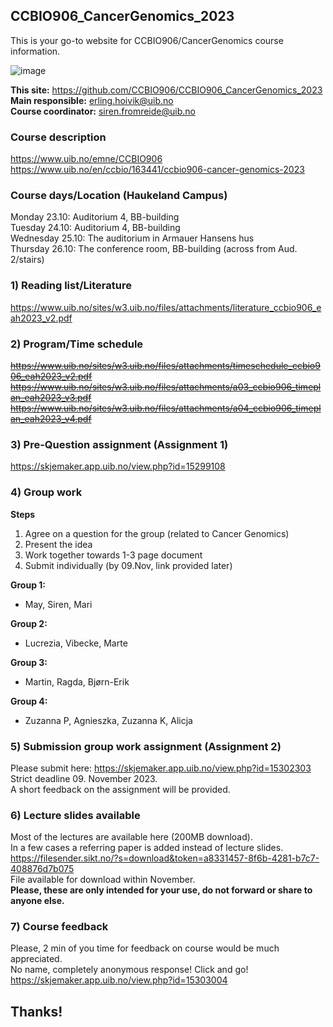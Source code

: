 ## CCBIO906_CancerGenomics_2023
This is your go-to website for CCBIO906/CancerGenomics course information. 
    
![image](https://github.com/CCBIO906/CCBIO906_CancerGenomics_2023/assets/147002279/74e24652-2f04-43ac-baa0-dc2616ccf58e)

**This site:** https://github.com/CCBIO906/CCBIO906_CancerGenomics_2023     
**Main responsible:** erling.hoivik@uib.no   
**Course coordinator:** siren.fromreide@uib.no

### Course description
https://www.uib.no/emne/CCBIO906     
https://www.uib.no/en/ccbio/163441/ccbio906-cancer-genomics-2023   

### Course days/Location (Haukeland Campus)    
Monday 23.10: Auditorium 4, BB-building    
Tuesday 24.10: Auditorium 4, BB-building     
Wednesday 25.10: The auditorium in Armauer Hansens hus     
Thursday 26.10: The conference room, BB-building (across from Aud. 2/stairs)       

### 1) Reading list/Literature
https://www.uib.no/sites/w3.uib.no/files/attachments/literature_ccbio906_eah2023_v2.pdf      

### 2) Program/Time schedule
~~https://www.uib.no/sites/w3.uib.no/files/attachments/timeschedule_ccbio906_eah2023_v2.pdf~~       
~~https://www.uib.no/sites/w3.uib.no/files/attachments/a03_ccbio906_timeplan_eah2023_v3.pdf~~         
~~https://www.uib.no/sites/w3.uib.no/files/attachments/a04_ccbio906_timeplan_eah2023_v4.pdf~~   

### 3) Pre-Question assignment (Assignment 1) 
https://skjemaker.app.uib.no/view.php?id=15299108     

### 4) Group work
**Steps**    
1) Agree on a question for the group (related to Cancer Genomics)       
2) Present the idea 
3) Work together towards 1-3 page document   
4) Submit individually (by 09.Nov, link provided later)

**Group 1:**                              
- May, Siren, Mari
             
**Group 2:**                  
- Lucrezia, Vibecke, Marte
        
**Group 3:**                 
- Martin, Ragda, Bjørn-Erik
       
**Group 4:**            
- Zuzanna P, Agnieszka, Zuzanna K, Alicja
   
### 5) Submission group work assignment (Assignment 2)
Please submit here: https://skjemaker.app.uib.no/view.php?id=15302303       
Strict deadline 09. November 2023.   
A short feedback on the assignment will be provided.  

### 6) Lecture slides available
Most of the lectures are available here (200MB download).    
In a few cases a referring paper is added instead of lecture slides.          
https://filesender.sikt.no/?s=download&token=a8331457-8f6b-4281-b7c7-408876d7b075           
File available for download within November.     
**Please, these are only intended for your use, do not forward or share to anyone else.**             

### 7) Course feedback
Please, 2 min of you time for feedback on course would be much appreciated.             
No name, completely anonymous response! Click and go!            
https://skjemaker.app.uib.no/view.php?id=15303004     

## Thanks! 







      
